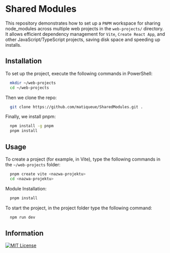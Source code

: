 # Shared Modules

This repository demonstrates how to set up a `PNPM` workspace for sharing node_modules across multiple web projects in the `web-projects/` directory. It allows efficient dependency management for `Vite`, `Create React App`, and other JavaScript/TypeScript projects, saving disk space and speeding up installs.

## Installation

To set up the project, execute the following commands in PowerShell:

```bash
  mkdir ~/web-projects
  cd ~/web-projects
```

Then we clone the repo:

```bash
  git clone https://github.com/matiqueue/SharedModules.git .
```

Finally, we install pnpm:

```bash
  npm install -g pnpm
  pnpm install
```

## Usage

To create a project (for example, in Vite), type the following commands in the `~/web-projects` folder:

```bash
  pnpm create vite <nazwa-projektu>
  cd <nazwa-projektu>
```

Module Installation:

```bash
  pnpm install
```

To start the project, in the project folder type the following command:

```bash
  npm run dev
```

## Information

[![MIT License](https://img.shields.io/badge/License-MIT-green.svg)](https://choosealicense.com/licenses/mit/)
